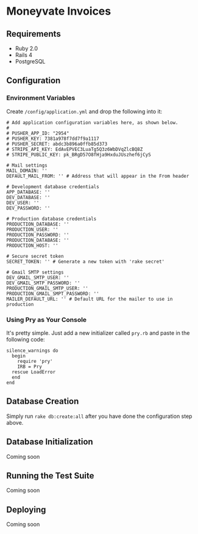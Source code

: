 Moneyvate Invoices
=============

## Requirements

* Ruby 2.0
* Rails 4
* PostgreSQL

## Configuration

### Environment Variables

Create `/config/application.yml` and drop the following into it:

```
# Add application configuration variables here, as shown below.
#
# PUSHER_APP_ID: "2954"
# PUSHER_KEY: 7381a978f7dd7f9a1117
# PUSHER_SECRET: abdc3b896a0ffb85d373
# STRIPE_API_KEY: EdAvEPVEC3LuaTg5Q3z6WbDVqZlcBQ8Z
# STRIPE_PUBLIC_KEY: pk_BRgD57O8fHja9HxduJUszhef6jCyS

# Mail settings
MAIL_DOMAIN: ''
DEFAULT_MAIL_FROM: '' # Address that will appear in the From header

# Development database credentials
APP_DATABASE: ''
DEV_DATABASE: ''
DEV_USER: ''
DEV_PASSWORD: ''

# Production database credentials
PRODUCTION_DATABASE: ''
PRODUCTION_USER: ''
PRODUCTION_PASSWORD: ''
PRODUCTION_DATABASE: ''
PRODUCTION_HOST: ''

# Secure secret token
SECRET_TOKEN: '' # Generate a new token with 'rake secret'

# Gmail SMTP settings
DEV_GMAIL_SMTP_USER: ''
DEV_GMAIL_SMTP_PASSWORD: ''
PRODUCTION_GMAIL_SMTP_USER: ''
PRODUCTION_GMAIL_SMPT_PASSWORD: ''
MAILER_DEFAULT_URL: '' # Default URL for the mailer to use in production
```

### Using Pry as Your Console

It's pretty simple.  Just add a new initializer called `pry.rb` and paste in the following code:

```
silence_warnings do
  begin
    require 'pry'
    IRB = Pry
  rescue LoadError
  end
end
```

## Database Creation

Simply run `rake db:create:all` after you have done the configuration step above.

## Database Initialization

Coming soon

## Running the Test Suite

Coming soon

## Deploying

Coming soon
